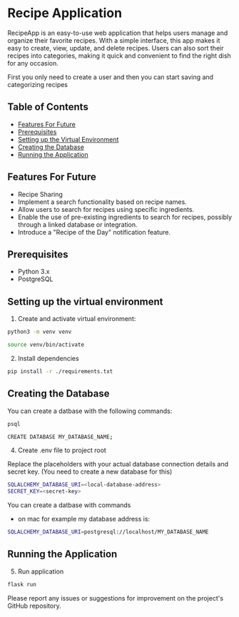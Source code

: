 # Recipe Application


RecipeApp is an easy-to-use web application that helps users manage and organize their favorite recipes. With a simple interface, this app makes it easy to create, view, update, and delete recipes. Users can also sort their recipes into categories, making it quick and convenient to find the right dish for any occasion. 

First you only need to create a user and then you can start saving and categorizing recipes

## Table of Contents

- [Features For Future](#features-for-future)
- [Prerequisites](#prerequisites)
- [Setting up the Virtual Environment](#setting-up-the-virtual-environment)
- [Creating the Database](#creating-the-database)
- [Running the Application](#running-the-application)

## Features For Future


- Recipe Sharing
- Implement a search functionality based on recipe names.
- Allow users to search for recipes using specific ingredients.
- Enable the use of pre-existing ingredients to search for recipes, possibly through a linked database or integration.
- Introduce a "Recipe of the Day" notification feature.


## Prerequisites

- Python 3.x
- PostgreSQL


## Setting up the virtual environment

1. Create and activate virtual environment:

```bash
python3 -m venv venv
```

```bash
source venv/bin/activate
```


2. Install dependencies


```bash
pip install -r ./requirements.txt
```

## Creating the Database


You can create a datbase with the following commands:

```bash
psql
```

```bash
CREATE DATABASE MY_DATABASE_NAME;
```

4. Create .env file to project root 

Replace the placeholders with your actual database connection details and secret key. (You need to create a new database for this)

```bash
SQLALCHEMY_DATABASE_URI=<local-database-address>
SECRET_KEY=<secret-key>
```
You can create a datbase with commands

- on mac for example my database address is:
```bash
SQLALCHEMY_DATABASE_URI=postgresql://localhost/MY_DATABASE_NAME
```

## Running the Application

5. Run application

```bash
flask run
```


Please report any issues or suggestions for improvement on the project's GitHub repository.

